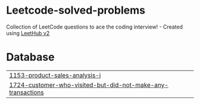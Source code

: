 # Leetcode-solved-problems
Collection of LeetCode questions to ace the coding interview! - Created using [LeetHub v2](https://github.com/arunbhardwaj/LeetHub-2.0)


# Database
|  |
| ------- |
| [1153-product-sales-analysis-i](https://github.com/Makarona10/Leetcode-solved-problems/tree/master/1153-product-sales-analysis-i) |
| [1724-customer-who-visited-but-did-not-make-any-transactions](https://github.com/Makarona10/Leetcode-solved-problems/tree/master/1724-customer-who-visited-but-did-not-make-any-transactions) |
